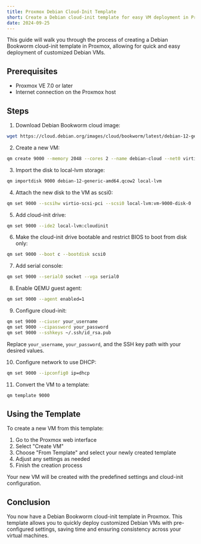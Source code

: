 ```yaml
---
title: Proxmox Debian Cloud-Init Template
short: Create a Debian cloud-init template for easy VM deployment in Proxmox
date: 2024-09-25
---
```


This guide will walk you through the process of creating a Debian Bookworm cloud-init template in Proxmox, allowing for quick and easy deployment of customized Debian VMs.

## Prerequisites

- Proxmox VE 7.0 or later
- Internet connection on the Proxmox host

## Steps

1. Download Debian Bookworm cloud image:

```bash
wget https://cloud.debian.org/images/cloud/bookworm/latest/debian-12-generic-amd64.qcow2
```

2. Create a new VM:

```bash
qm create 9000 --memory 2048 --cores 2 --name debian-cloud --net0 virtio,bridge=vmbr0
```

3. Import the disk to local-lvm storage:

```bash
qm importdisk 9000 debian-12-generic-amd64.qcow2 local-lvm
```

4. Attach the new disk to the VM as scsi0:

```bash
qm set 9000 --scsihw virtio-scsi-pci --scsi0 local-lvm:vm-9000-disk-0
```

5. Add cloud-init drive:

```bash
qm set 9000 --ide2 local-lvm:cloudinit
```

6. Make the cloud-init drive bootable and restrict BIOS to boot from disk only:

```bash
qm set 9000 --boot c --bootdisk scsi0
```

7. Add serial console:

```bash
qm set 9000 --serial0 socket --vga serial0
```

8. Enable QEMU guest agent:

```bash
qm set 9000 --agent enabled=1
```

9. Configure cloud-init:

```bash
qm set 9000 --ciuser your_username
qm set 9000 --cipassword your_password
qm set 9000 --sshkeys ~/.ssh/id_rsa.pub
```

Replace `your_username`, `your_password`, and the SSH key path with your desired values.

10. Configure network to use DHCP:

```bash
qm set 9000 --ipconfig0 ip=dhcp
```

11. Convert the VM to a template:

```bash
qm template 9000
```

## Using the Template

To create a new VM from this template:

1. Go to the Proxmox web interface
2. Select "Create VM"
3. Choose "From Template" and select your newly created template
4. Adjust any settings as needed
5. Finish the creation process

Your new VM will be created with the predefined settings and cloud-init configuration.

## Conclusion

You now have a Debian Bookworm cloud-init template in Proxmox. This template allows you to quickly deploy customized Debian VMs with pre-configured settings, saving time and ensuring consistency across your virtual machines.
